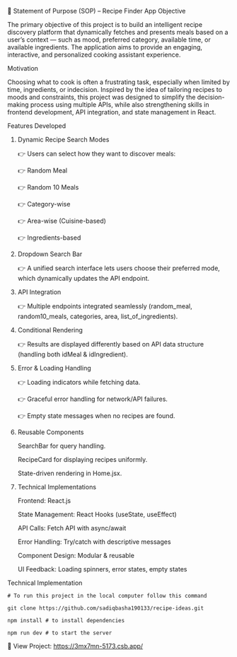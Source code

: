 📄 Statement of Purpose (SOP) – Recipe Finder App
Objective

The primary objective of this project is to build an intelligent recipe discovery platform that dynamically fetches and presents meals based on a user’s context — such as mood, preferred category, available time, or available ingredients. The application aims to provide an engaging, interactive, and personalized cooking assistant experience.

Motivation

Choosing what to cook is often a frustrating task, especially when limited by time, ingredients, or indecision. Inspired by the idea of tailoring recipes to moods and constraints, this project was designed to simplify the decision-making process using multiple APIs, while also strengthening skills in frontend development, API integration, and state management in React.



Features Developed

1) Dynamic Recipe Search Modes

    👉 Users can select how they want to discover meals:

    👉 Random Meal

    👉 Random 10 Meals

    👉 Category-wise

    👉 Area-wise (Cuisine-based)

    👉 Ingredients-based

2) Dropdown Search Bar

    👉 A unified search interface lets users choose their preferred mode, which dynamically updates the API endpoint.

3) API Integration

    👉 Multiple endpoints integrated seamlessly (random_meal, random10_meals, categories, area, list_of_ingredients).

4) Conditional Rendering

    👉 Results are displayed differently based on API data structure (handling both idMeal & idIngredient).

5) Error & Loading Handling

    👉 Loading indicators while fetching data.

    👉 Graceful error handling for network/API failures.

    👉 Empty state messages when no recipes are found.

6) Reusable Components

    SearchBar for query handling.

    RecipeCard for displaying recipes uniformly.

    State-driven rendering in Home.jsx.

7) Technical Implementations

    Frontend: React.js

    State Management: React Hooks (useState, useEffect)

    API Calls: Fetch API with async/await

    Error Handling: Try/catch with descriptive messages

    Component Design: Modular & reusable

    UI Feedback: Loading spinners, error states, empty states

Technical Implementation

    # To run this project in the local computer follow this command

    git clone https://github.com/sadiqbasha190133/recipe-ideas.git

    npm install # to install dependencies
    
    npm run dev # to start the server

🚀 View Project: https://3mx7mn-5173.csb.app/